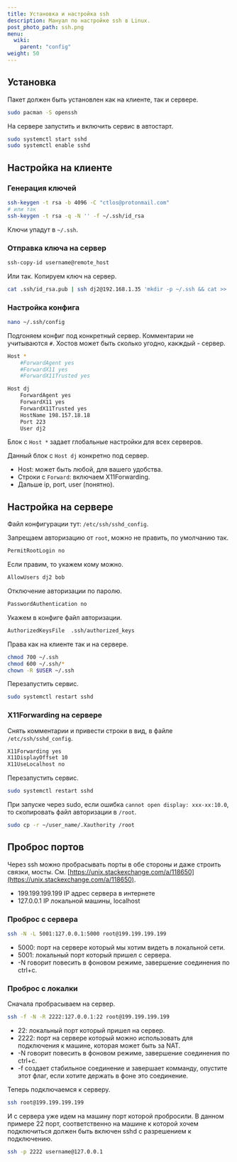 ```yaml
---
title: Установка и настройка ssh
description: Мануал по настройке ssh в Linux.
post_photo_path: ssh.png
menu:
  wiki:
    parent: "config"
weight: 50
---
```


## Установка

Пакет должен быть установлен как на клиенте, так и сервере.

```bash
sudo pacman -S openssh
```

На сервере запустить и включить сервис в автостарт.

```bash
sudo systemctl start sshd
sudo systemctl enable sshd
```

## Настройка на клиенте

### Генерация ключей

```bash
ssh-keygen -t rsa -b 4096 -C "ctlos@protonmail.com"
# или так
ssh-keygen -t rsa -q -N '' -f ~/.ssh/id_rsa
```

Ключи упадут в `~/.ssh`.

### Отправка ключа на сервер

```bash
ssh-copy-id username@remote_host
```

Или так. Копируем ключ на сервер.

```bash
cat .ssh/id_rsa.pub | ssh dj2@192.168.1.35 'mkdir -p ~/.ssh && cat >> .ssh/authorized_keys'
```

### Настройка конфига

```bash
nano ~/.ssh/config
```

Подгоняем конфиг под конкретный сервер. Комментарии не учитываются `#`. Хостов может быть сколько угодно, какждый - сервер.

```bash
Host *
    #ForwardAgent yes
    #ForwardX11 yes
    #ForwardX11Trusted yes

Host dj
    ForwardAgent yes
    ForwardX11 yes
    ForwardX11Trusted yes
    HostName 198.157.18.18
    Port 223
    User dj2
```

Блок с `Host *` задает глобальные настройки для всех серверов.

Данный блок с `Host dj` конкретно под сервер.

- Host: может быть любой, для вашего удобства.
- Строки c `Forward`: включаем X11Forwarding.
- Дальше ip, port, user (понятно).

## Настройка на сервере

Файл конфигурации тут: `/etc/ssh/sshd_config`.

Запрещаем авторизацию от `root`, можно не править, по умолчанию так.

```bash
PermitRootLogin no
```

Если правим, то укажем кому можно.

```bash
AllowUsers dj2 bob
```

Отключение авторизации по паролю.

```bash
PasswordAuthentication no
```

Укажем в конфиге файл авторизации.

```bash
AuthorizedKeysFile  .ssh/authorized_keys
```

Права как на клиенте так и на сервере.

```bash
chmod 700 ~/.ssh
chmod 600 ~/.ssh/*
chown -R $USER ~/.ssh
```

Перезапустить сервис.

```bash
sudo systemctl restart sshd
```

### X11Forwarding на сервере

Снять комментарии и привести строки в вид, в файле `/etc/ssh/sshd_config`.

```bash
X11Forwarding yes
X11DisplayOffset 10
X11UseLocalhost no
```

Перезапустить сервис.

```bash
sudo systemctl restart sshd
```

При запуске через sudo, если ошибка `cannot open display: xxx-xx:10.0`, то скопировать файл авторизации в `/root`.

```bash
sudo cp -r ~/user_name/.Xauthority /root
```

## Проброс портов

Через ssh можно пробрасывать порты в обе стороны и даже строить связки, мосты. См. [https://unix.stackexchange.com/a/118650](https://unix.stackexchange.com/a/118650).

- 199.199.199.199 IP адрес сервера в интернете
- 127.0.0.1 IP локальной машины, localhost

### Проброс с сервера

```bash
ssh -N -L 5001:127.0.0.1:5000 root@199.199.199.199
```

- 5000: порт на сервере который мы хотим видеть в локальной сети.
- 5001: локальный порт который пришел с сервера.
- -N говорит повесить в фоновом режиме, завершение соединения по ctrl+c.

### Проброс с локалки

Сначала пробрасываем на сервер.

```bash
ssh -f -N -R 2222:127.0.0.1:22 root@199.199.199.199
```

- 22: локальный порт который пришел на сервер.
- 2222: порт на сервере который можно использовать для подключения к машине, которая может быть за NAT.
- -N говорит повесить в фоновом режиме, завершение соединения по ctrl+c.
- -f создает стабильное соединение и завершает комманду, опустите этот флаг, если хотите держать в фоне это соединение.

Теперь подключаемся к серверу.

```bash
ssh root@199.199.199.199
```

И с сервера уже идем на машину порт которой пробросили. В данном примере 22 порт, соответственно на машине к которой хочем подключиться должен быть включен sshd с разрешением к подключению.

```bash
ssh -p 2222 username@127.0.0.1
```
